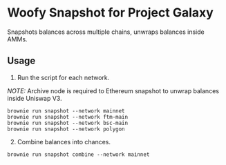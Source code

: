 # Woofy Snapshot for Project Galaxy

Snapshots balances across multiple chains, unwraps balances inside AMMs.

## Usage

1. Run the script for each network.

*NOTE:* Archive node is required to Ethereum snapshot to unwrap balances inside Uniswap V3.

```
brownie run snapshot --network mainnet
brownie run snapshot --network ftm-main
brownie run snapshot --network bsc-main
brownie run snapshot --network polygon
```

2. Combine balances into chances.

```
brownie run snapshot combine --network mainnet
```
